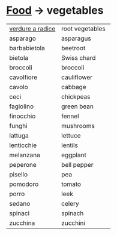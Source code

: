 # [Food](food.html) -> vegetables 

<table>
<tr>
<td width="50%"><a href="food-vegetables-root.md">verdure a radice</a></td>
<td>root vegetables</td>
</tr>
<tr>
<td width="50%">asparago</td>
<td>asparagus</td>
</tr>
<tr>
<td width="50%">barbabietola</td>
<td>beetroot</td>
</tr>
<tr>
<td width="50%">bietola</td>
<td>Swiss chard</td>
</tr>
<tr>
<td width="50%">broccoli</td>
<td>broccoli</td>
</tr>
<tr>
<td width="50%">cavolfiore</td>
<td>cauliflower</td>
</tr>
<tr>
<td width="50%">cavolo</td>
<td>cabbage</td>
</tr>
<tr>
<td width="50%">ceci</td>
<td>chickpeas</td>
</tr>
<tr>
<td width="50%">fagiolino</td>
<td>green bean</td>
</tr>
<tr>
<td width="50%">finocchio</td>
<td>fennel</td>
</tr>
<tr>
<td width="50%">funghi</td>
<td>mushrooms</td>
</tr>
<tr>
<td width="50%">lattuga</td>
<td>lettuce</td>
</tr>
<tr>
<td width="50%">lenticchie</td>
<td>lentils</td>
</tr>
<tr>
<td width="50%">melanzana</td>
<td>eggplant</td>
</tr>
<tr>
<td width="50%">peperone</td>
<td>bell pepper</td>
</tr>
<tr>
<td width="50%">pisello</td>
<td>pea</td>
</tr>
<tr>
<td width="50%">pomodoro</td>
<td>tomato</td>
</tr>
<tr>
<td width="50%">porro</td>
<td>leek</td>
</tr>
<tr>
<td width="50%">sedano</td>
<td>celery</td>
</tr>
<tr>
<td width="50%">spinaci</td>
<td>spinach</td>
</tr>
<tr>
<td width="50%">zucchina</td>
<td>zucchini</td>
</tr>
</table>
